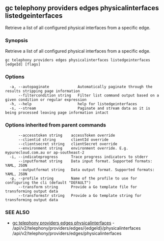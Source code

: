 ## gc telephony providers edges physicalinterfaces listedgeinterfaces

Retrieve a list of all configured physical interfaces from a specific edge.

### Synopsis

Retrieve a list of all configured physical interfaces from a specific edge.

```
gc telephony providers edges physicalinterfaces listedgeinterfaces [edgeId] [flags]
```

### Options

```
  -a, --autopaginate             Automatically paginate through the results stripping page information
      --filtercondition string   Filter list command output based on a given condition or regular expression
  -h, --help                     help for listedgeinterfaces
  -s, --stream                   Paginate and stream data as it is being processed leaving page information intact
```

### Options inherited from parent commands

```
      --accesstoken string    accessToken override
      --clientid string       clientId override
      --clientsecret string   clientSecret override
      --environment string    environment override. E.g. mypurecloud.com.au or ap-southeast-2
  -i, --indicateprogress      Trace progress indicators to stderr
      --inputformat string    Data input format. Supported formats: YAML, JSON
      --outputformat string   Data output format. Supported formats: YAML, JSON
  -p, --profile string        Name of the profile to use for configuring the cli (default "DEFAULT")
      --transform string      Provide a Go template file for transforming output data
      --transformstr string   Provide a Go template string for transforming output data
```

### SEE ALSO

* [gc telephony providers edges physicalinterfaces](gc_telephony_providers_edges_physicalinterfaces.html)	 - /api/v2/telephony/providers/edges/{edgeId}/physicalinterfaces /api/v2/telephony/providers/edges/physicalinterfaces


